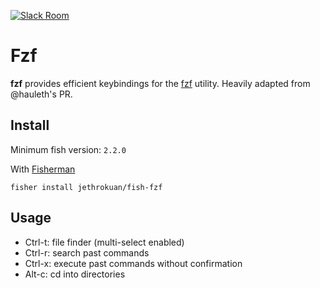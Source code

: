 [![Slack Room][slack-badge]][slack-link]

# Fzf

**fzf** provides efficient keybindings for the [fzf](https://github.com/junegunn/fzf) utility. Heavily adapted from @hauleth's PR.

## Install

Minimum fish version: `2.2.0`

With [Fisherman]

```
fisher install jethrokuan/fish-fzf
```

## Usage
- Ctrl-t: file finder (multi-select enabled)
- Ctrl-r: search past commands
- Ctrl-x: execute past commands without confirmation
- Alt-c: cd into directories

[slack-link]: https://fisherman-wharf.herokuapp.com/
[slack-badge]: https://img.shields.io/badge/slack-join%20the%20chat-00B9FF.svg?style=flat-square
[Fisherman]: https://github.com/fisherman/fisherman
